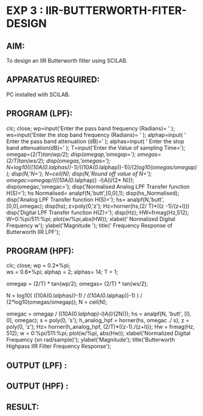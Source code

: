 # EXP 3 : IIR-BUTTERWORTH-FITER-DESIGN

## AIM: 

 To design an IIR Butterworth filter  using SCILAB. 

## APPARATUS REQUIRED: 
PC installed with SCILAB. 

## PROGRAM (LPF): 
clc; 
close;
wp=input('Enter the pass band frequency (Radians)= ' );
ws=input('Enter the stop band frequency (Radians)= ' ); 
alphap=input( ' Enter the pass band attenuation (dB)=' ); 
alphas=input( ' Enter the stop band attenuation(dB)=' ); 
T=input('Enter the Value of sampling Time='); 
omegap=(2/T)*tan(wp/2);
disp(omegap,'omegap='); 
omegas=(2/T)*tan(ws/2); 
disp(omegas,'omegas=');
N=log10(((10A(0.l*alphas))-1)/((10A(0.l*alphap))-1))/(2*log10(omegas/omegap)); 
disp(N,'N=');
N=ceil(N);
disp(N,'Round off value of N='); 
omegac=omegap/(((10A(0.l*alphap)) -l)A(l/(2* N))); 
disp(omegac,'omegac=');
disp('Normalised Analog LPF Transfer function H(S)=');
hs Normalised= analpf(N,'butt',[0,0],1); 
disp(hs_Normalised);
disp('Analog LPF Transfer function H(S)='); 
hs= analpf(N,'butt',[0,0],omegac); 
disp(hs);
z=poly(0,'z');
Hz=horner(hs,(2/ T)*((z -1)/(z+l))) 
disp('Digital LPF Transfer function H(Z)='); 
disp(Hz);
HW=frmag(Hz,512);
W=0:%pi/511:%pi;
plot(w/%pi,abs(HW));
xlabel(' Normalized Digital Frequency w'); 
ylabel('Magnitude ');
title(' Frequency Response of Butterworth IIR LPF');


## PROGRAM (HPF): 

clc; 
close;
wp = 0.2*%pi;	
ws = 0.6*%pi;
alphap = 2;
alphas= 14;
T = 1;

omegap = (2/T) * tan(wp/2); 
omegas= (2/T) * tan(ws/2);

N = log10( ((10A(0.l*alphas))-1) / ((10A(0.l*alphap))-1) ) / (2*log10(omegas/omegap));
N = ceil(N);

omegac = omegap / ((10A(0.l*alphap)-l)A(l/(2*N)));
hs = analpf(N, 'butt', [0, 0], omegac);
s = poly(0, 's');
h_analog_hpf = horner(hs, omegac ./ s);
z = poly(0, 'z');
Hz= horner(h_analog_hpf, (2/T)*((z-1)./(z+l)));
Hw = frmag(Hz, 512);
w = 0:%pi/511:%pi;
plot(w/%pi, abs(Hw));
xlabel('Normalized Digital Frequency (xn	rad/sample)'); 
ylabel('Magnitude');
title('Butterworth Highpass IIR Filter Frequency Response');

## OUTPUT (LPF) : 

## OUTPUT (HPF) : 

## RESULT: 
